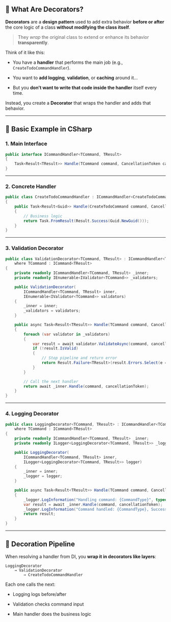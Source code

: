 ## 🧩 What Are Decorators?

**Decorators** are a **design pattern** used to add extra behavior **before or after** the core logic of a class **without modifying the class itself**.

> They _wrap_ the original class to extend or enhance its behavior **transparently**.

Think of it like this:

- You have a **handler** that performs the main job (e.g., `CreateTodoCommandHandler`).
    
- You want to **add logging**, **validation**, or **caching** around it...
    
- But you **don’t want to write that code inside the handler** itself every time.
    

Instead, you create a **Decorator** that wraps the handler and adds that behavior.

---
## 🧪 Basic Example in CSharp

### 1. **Main Interface**

```csharp
public interface ICommandHandler<TCommand, TResult>
{
    Task<Result<TResult>> Handle(TCommand command, CancellationToken cancellationToken);
}
```

---

### 2. **Concrete Handler**

```csharp
public class CreateTodoCommandHandler : ICommandHandler<CreateTodoCommand, Guid>
{
    public Task<Result<Guid>> Handle(CreateTodoCommand command, CancellationToken cancellationToken)
    {
        // Business logic
        return Task.FromResult(Result.Success(Guid.NewGuid()));
    }
}
```

---

### 3. **Validation Decorator**

```csharp
public class ValidationDecorator<TCommand, TResult> : ICommandHandler<TCommand, TResult>
    where TCommand : ICommand<TResult>
{
    private readonly ICommandHandler<TCommand, TResult> _inner;
    private readonly IEnumerable<IValidator<TCommand>> _validators;

    public ValidationDecorator(
        ICommandHandler<TCommand, TResult> inner,
        IEnumerable<IValidator<TCommand>> validators)
    {
        _inner = inner;
        _validators = validators;
    }

    public async Task<Result<TResult>> Handle(TCommand command, CancellationToken cancellationToken)
    {
        foreach (var validator in _validators)
        {
            var result = await validator.ValidateAsync(command, cancellationToken);
            if (!result.IsValid)
            {
                // Stop pipeline and return error
                return Result.Failure<TResult>(result.Errors.Select(e => e.ErrorMessage).ToList());
            }
        }

        // Call the next handler
        return await _inner.Handle(command, cancellationToken);
    }
}
```

---

### 4. **Logging Decorator**

```csharp
public class LoggingDecorator<TCommand, TResult> : ICommandHandler<TCommand, TResult>
    where TCommand : ICommand<TResult>
{
    private readonly ICommandHandler<TCommand, TResult> _inner;
    private readonly ILogger<LoggingDecorator<TCommand, TResult>> _logger;

    public LoggingDecorator(
        ICommandHandler<TCommand, TResult> inner,
        ILogger<LoggingDecorator<TCommand, TResult>> logger)
    {
        _inner = inner;
        _logger = logger;
    }

    public async Task<Result<TResult>> Handle(TCommand command, CancellationToken cancellationToken)
    {
        _logger.LogInformation("Handling command: {CommandType}", typeof(TCommand).Name);
        var result = await _inner.Handle(command, cancellationToken);
        _logger.LogInformation("Command handled: {CommandType}, Success: {Success}", typeof(TCommand).Name, result.IsSuccess);
        return result;
    }
}
```

---

## 🔄 Decoration Pipeline

When resolving a handler from DI, you **wrap it in decorators like layers**:

```plaintext
LoggingDecorator
    → ValidationDecorator
        → CreateTodoCommandHandler
```

Each one calls the next:

- Logging logs before/after
    
- Validation checks command input
    
- Main handler does the business logic
    
